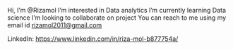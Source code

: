 Hi, I’m @Rizamol
I’m interested in Data analytics
I’m currently learning Data science
I’m looking to collaborate on project
You can reach to me using my email id rizamol2011@gmail.com

<!---
rizamol/rizamol is a ✨ special ✨ repository because its `README.md` (this file) appears on your GitHub profile.
You can click the Preview link to take a look at your changes.
--->
LinkedIn: https://www.linkedin.com/in/riza-mol-b877754a/
